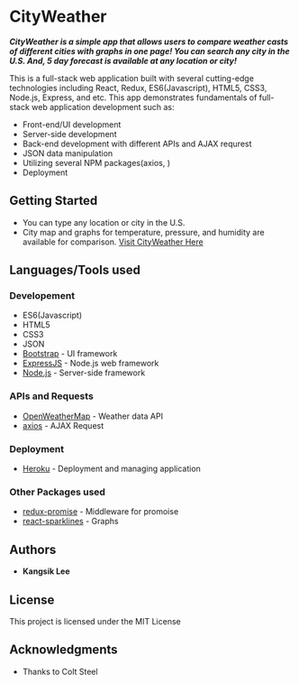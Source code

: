 # CityWeather
***CityWeather is a simple app that allows users to compare weather casts of different cities with graphs in one page! You can search any city in the U.S. And, 5 day forecast is available at any location or city!***

This is a full-stack web application built with several cutting-edge technologies including React, Redux, ES6(Javascript), HTML5, CSS3, Node.js, Express, and etc.
This app demonstrates fundamentals of full-stack web application development such as:

* Front-end/UI development
* Server-side development
* Back-end development with different APIs and AJAX requrest
* JSON data manipulation
* Utilizing several NPM packages(axios, )
* Deployment

## Getting Started

* You can type any location or city in the U.S.
* City map and graphs for temperature, pressure, and humidity are available for comparison.
   [Visit CityWeather Here](https://cityweather-kangsik-lee.herokuapp.com/)

## Languages/Tools used

### Developement
* ES6(Javascript)
* HTML5
* CSS3
* JSON
* [Bootstrap](http://getbootstrap.com/2.3.2/) - UI framework
* [ExpressJS](https://expressjs.com/) - Node.js web framework
* [Node.js](https://nodejs.org/en/) - Server-side framework

### APIs and Requests
* [OpenWeatherMap](http://openweathermap.org/forecast5) - Weather data API
* [axios](https://www.npmjs.com/package/axios) - AJAX Request


### Deployment
* [Heroku](https://devcenter.heroku.com/categories/reference) - Deployment and managing application

### Other Packages used

* [redux-promise](https://www.npmjs.com/package/redux-promise) - Middleware for promoise
* [react-sparklines](https://www.npmjs.com/package/react-sparklines) - Graphs

## Authors

* **Kangsik Lee** 

## License

This project is licensed under the MIT License

## Acknowledgments

* Thanks to Colt Steel